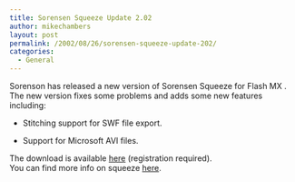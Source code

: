 ```yaml
---
title: Sorensen Squeeze Update 2.02
author: mikechambers
layout: post
permalink: /2002/08/26/sorensen-squeeze-update-202/
categories:
  - General
---
```



Sorenson has released a new version of Sorensen Squeeze for Flash MX . The new version fixes some problems and adds some new features including:  
  
*   Stitching support for SWF file export.
  
*   Support for Microsoft AVI files.

  
The download is available [here][1] (registration required).  
You can find more info on squeeze [here][2].

 [1]: http://www.sorenson.com/content.php?cats=5/17
 [2]: http://www.sorenson.com/content.php?cats=2/4&nav=2